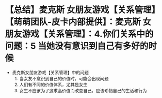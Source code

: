 # 【总结】麦克斯 女朋友游戏【关系管理】【萌萌团队-皮卡内部提供】：麦克斯 女朋友游戏【关系管理】：4.你们关系中的问题：5 当她没有意识到自己有多好的时候

-   麦克斯女朋友游戏【关系管理】中的问题
    1.  当女友不意识到自己的价值时，可能会出现问题
    2.  人们有不同的价值体系，尤其是女生
    3.  女生不应该为了追求高价值而改变自己，应该珍惜自己的生活和行为
